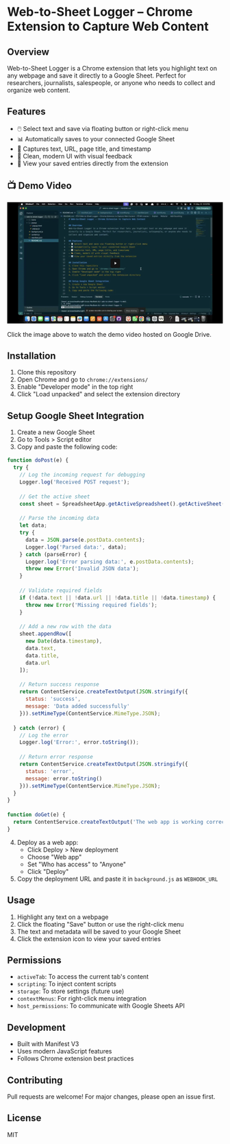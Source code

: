 # Web-to-Sheet Logger – Chrome Extension to Capture Web Content

## Overview
Web-to-Sheet Logger is a Chrome extension that lets you highlight text on any webpage and save it directly to a Google Sheet. Perfect for researchers, journalists, salespeople, or anyone who needs to collect and organize web content.

## Features
- 🖱️ Select text and save via floating button or right-click menu
- 📊 Automatically saves to your connected Google Sheet
- 📝 Captures text, URL, page title, and timestamp
- 🎨 Clean, modern UI with visual feedback
- 🔄 View your saved entries directly from the extension

## 📺 Demo Video

[![Watch the Demo](demo_image.png)](https://drive.google.com/file/d/1x9Lh4vPU-3EEli31OlcGyIVmf1258Qlm/view?usp=drive_link)

Click the image above to watch the demo video hosted on Google Drive.

## Installation
1. Clone this repository
2. Open Chrome and go to `chrome://extensions/`
3. Enable "Developer mode" in the top right
4. Click "Load unpacked" and select the extension directory

## Setup Google Sheet Integration
1. Create a new Google Sheet
2. Go to Tools > Script editor
3. Copy and paste the following code:

```javascript
function doPost(e) {
  try {
    // Log the incoming request for debugging
    Logger.log('Received POST request');
    
    // Get the active sheet
    const sheet = SpreadsheetApp.getActiveSpreadsheet().getActiveSheet();
    
    // Parse the incoming data
    let data;
    try {
      data = JSON.parse(e.postData.contents);
      Logger.log('Parsed data:', data);
    } catch (parseError) {
      Logger.log('Error parsing data:', e.postData.contents);
      throw new Error('Invalid JSON data');
    }
    
    // Validate required fields
    if (!data.text || !data.url || !data.title || !data.timestamp) {
      throw new Error('Missing required fields');
    }
    
    // Add a new row with the data
    sheet.appendRow([
      new Date(data.timestamp),
      data.text,
      data.title,
      data.url
    ]);
    
    // Return success response
    return ContentService.createTextOutput(JSON.stringify({
      status: 'success',
      message: 'Data added successfully'
    })).setMimeType(ContentService.MimeType.JSON);
    
  } catch (error) {
    // Log the error
    Logger.log('Error:', error.toString());
    
    // Return error response
    return ContentService.createTextOutput(JSON.stringify({
      status: 'error',
      message: error.toString()
    })).setMimeType(ContentService.MimeType.JSON);
  }
}

function doGet(e) {
  return ContentService.createTextOutput('The web app is working correctly. Use POST to save data.');
}
```

4. Deploy as a web app:
   - Click Deploy > New deployment
   - Choose "Web app"
   - Set "Who has access" to "Anyone"
   - Click "Deploy"
5. Copy the deployment URL and paste it in `background.js` as `WEBHOOK_URL`

## Usage
1. Highlight any text on a webpage
2. Click the floating "Save" button or use the right-click menu
3. The text and metadata will be saved to your Google Sheet
4. Click the extension icon to view your saved entries

## Permissions
- `activeTab`: To access the current tab's content
- `scripting`: To inject content scripts
- `storage`: To store settings (future use)
- `contextMenus`: For right-click menu integration
- `host_permissions`: To communicate with Google Sheets API

## Development
- Built with Manifest V3
- Uses modern JavaScript features
- Follows Chrome extension best practices

## Contributing
Pull requests are welcome! For major changes, please open an issue first.

## License
MIT
